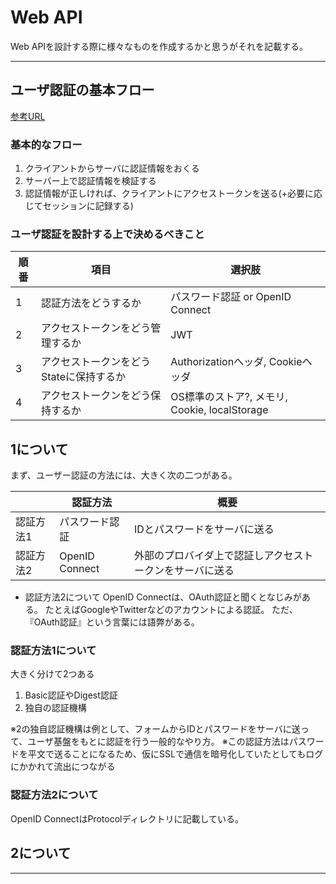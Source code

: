 # Web API

Web APIを設計する際に様々なものを作成するかと思うがそれを記載する。

---

## ユーザ認証の基本フロー

[参考URL](https://applis.io/posts/how-to-authenticate-user)

### 基本的なフロー

1. クライアントからサーバに認証情報をおくる
2. サーバー上で認証情報を検証する
3. 認証情報が正しければ、クライアントにアクセストークンを送る(+必要に応じてセッションに記録する)

### ユーザ認証を設計する上で決めるべきこと

| 順番  | 項目 | 選択肢 |
| --- | --- | --- |
| 1 |  認証方法をどうするか   |  パスワード認証 or OpenID Connect |
| 2 |  アクセストークンをどう管理するか   | JWT |
| 3 |  アクセストークンをどうStateに保持するか | Authorizationヘッダ, Cookieヘッダ |
| 4 |  アクセストークンをどう保持するか   | OS標準のストア?, メモリ, Cookie, localStorage |

## 1について

まず、ユーザー認証の方法には、大きく次の二つがある。

|     | 認証方法  | 概要 |
| --- | --- | --- |
| 認証方法1  | パスワード認証 | IDとパスワードをサーバに送る |
| 認証方法2  | OpenID Connect | 外部のプロバイダ上で認証しアクセストークンをサーバに送る |

- 認証方法2について
OpenID Connectは、OAuth認証と聞くとなじみがある。
たとえばGoogleやTwitterなどのアカウントによる認証。
ただ、『OAuth認証』という言葉には語弊がある。

### 認証方法1について

大きく分けて2つある

1. Basic認証やDigest認証
2. 独自の認証機構

※2の独自認証機構は例として、フォームからIDとパスワードをサーバに送って、ユーザ基盤をもとに認証を行う一般的なやり方。
※この認証方法はパスワードを平文で送ることになるため、仮にSSLで通信を暗号化していたとしてもログにかかれて流出につながる

### 認証方法2について

OpenID ConnectはProtocolディレクトリに記載している。

## 2について




---
